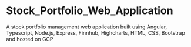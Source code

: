 # Stock_Portfolio_Web_Application
A stock portfolio management web application built using Angular, Typescript, Node.js, Express, Finnhub, Highcharts, HTML, CSS, Bootstrap and hosted on GCP
